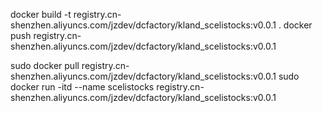 docker build -t registry.cn-shenzhen.aliyuncs.com/jzdev/dcfactory/kland_scelistocks:v0.0.1 .
docker push registry.cn-shenzhen.aliyuncs.com/jzdev/dcfactory/kland_scelistocks:v0.0.1

sudo docker pull registry.cn-shenzhen.aliyuncs.com/jzdev/dcfactory/kland_scelistocks:v0.0.1
sudo docker run -itd --name scelistocks registry.cn-shenzhen.aliyuncs.com/jzdev/dcfactory/kland_scelistocks:v0.0.1